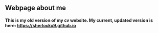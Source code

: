 ## Webpage about me


#### This is my old version of my cv website. My current, updated version is here: https://sherlockx9.github.io

